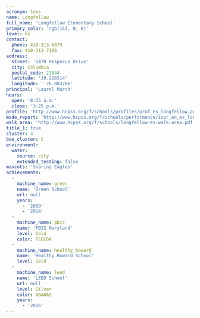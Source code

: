 ```yaml
---
acronym: loes
name: Longfellow
full_name: 'Longfellow Elementary School'
primary_color: 'rgb(153, 0, 0)'
level: es
contact:
  phone: 410-313-6879
  fax: 410-313-7106
address:
  street: '5470 Hesperus Drive'
  city: Columbia
  postal_code: 21044
  latitude: '39.226514'
  longitude: '-76.883786'
principal: 'Laurel Marsh'
hours:
  open: '8:55 a.m.'
  close: '3:25 p.m.'
profile: 'http://www.hcpss.org/f/schools/profiles/prof_es_longfellow.pdf'
msde_report: 'http://www.hcpss.org/f/schools/performance/ispr_en_es_longfellow.pdf'
walk_area: 'http://www.hcpss.org/f/schools/longfellow-es-walk-area.pdf'
title_1: true
cluster: 3
boe_cluster: C
environment:
  water:
    source: city
    extended_testing: false
mascots: 'Soaring Eagles'
achievements:
  -
    machine_name: green
    name: 'Green School'
    url: null
    years:
      - '2009'
      - '2014'
  -
    machine_name: pbis
    name: 'PBIS Maryland'
    level: Gold
    color: FECC6A
  -
    machine_name: healthy_howard
    name: 'Healthy Howard School'
    level: Gold
  -
    machine_name: leed
    name: 'LEED School'
    url: null
    level: Silver
    color: A6A6A9
    years:
      - '2016'
---
```

